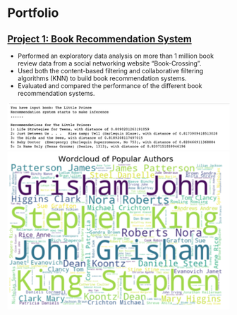 # Portfolio


## [Project 1: Book Recommendation System](https://github.com/ShibiIU/Book-Recommendation-System)
- Performed an exploratory data analysis on more than 1 million book review data from a social networking website “Book-Crossing”.
- Used both the content-based filtering and collaborative filtering algorithms (KNN) to build book recommendation systems.
- Evaluated and compared the performance of the different book recommendation systems.


![](https://github.com/ShibiIU/Portfolio/blob/main/images/BookRecom.png)
![](https://github.com/ShibiIU/Portfolio/blob/main/images/wordcloud2.png)
